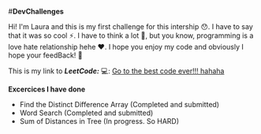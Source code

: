 #**DevChallenges**

Hi! I'm Laura and this is my first challenge for this intership 😯. I have to say that it was so cool ⚡. I have to think a lot 🧠, but you know, programming is a love hate relationship hehe ♥. I hope you enjoy my code and obviously I hope your feedBack! 💌

This is my link to ***LeetCode:*** 💻:
[Go to the best code ever!!! hahaha](https://leetcode.com/lceballosa/)

**Excercices I have done**


*   Find the Distinct Difference Array (Completed and submitted)
*   Word Search (Completed and submitted)
*   Sum of Distances in Tree (In progress. So HARD)